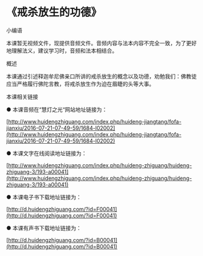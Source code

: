 # 《戒杀放生的功德》



小编语

本课暂无视频文件，现提供音频文件。音频内容与法本内容不完全一致，为了更好地理解法义，建议学习时，音频和法本相结合。

概述

本课通过引述释迦牟尼佛亲口所讲的戒杀放生的概念以及功德，劝勉我们：佛教徒应当严格履行佛陀言教，将戒杀放生作为迫在眉睫的头等大事。

本课相关链接

● 本课音频在“慧灯之光“网站地址链接为：

[http://www.huidengzhiguang.com/index.php/huideng-jiangtang/fofa-jianxiu/2016-07-21-07-49-59/1684-l02002](http://www.huidengzhiguang.com/index.php/huideng-jiangtang/fofa-jianxiu/2016-07-21-07-49-59/1684-l02002)

● 本课文字在线阅读地址链接为：

[http://www.huidengzhiguang.com/index.php/huideng-zhiguang/huideng-zhiguang-3/193-a00041](http://www.huidengzhiguang.com/index.php/huideng-zhiguang/huideng-zhiguang-3/193-a00041)

● 本课电子书下载地址链接为：

[http://d.huidengzhiguang.com/?id=F00041](http://d.huidengzhiguang.com/?id=F00041)

● 本课有声书下载地址链接为：

[http://d.huidengzhiguang.com/?id=B00041](http://d.huidengzhiguang.com/?id=B00041)

